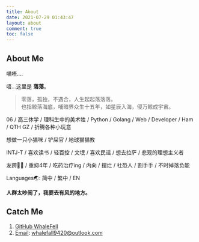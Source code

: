 ```yaml
---
title: About
date: 2021-07-29 01:43:47
layout: about
comment: true
toc: false
---
```


## About Me

喵唔....

唔...这里是 **落落**。

> 零落，孤独，不遇合，人生起起落落落。  
> 也指鲸落海底，哺暗界众生十五年，如星辰入海，侵万鲸成宇宙。

06 / 高三休学 / 理科生中的美术牲 / Python / Golang / Web / Developer / Ham / QTH GZ / 折腾各种小玩意

想做一只小猫咪 / 铲屎官 / 地球猫猫教

INTJ-T / 喜欢读书 / 轻百控 / 文氓 / 喜欢民谣 / 想去拉萨 / 悲观的理想主义者

友跨🏳️‍⚧️ / 重抑4年 / 吃药治疗ing / 内向 / 摆烂 / 社恐人 / 割手手 / 不时掉落负能

Languages🌏: 简中 / 繁中 / EN

**人群太吵闹了，我要去有风的地方。**

## Catch Me

1. [GitHub WhaleFell](https://github.com/whalefell)
2. [Email](email://whalefall9420@outlook.com): whalefall9420@outlook.com
